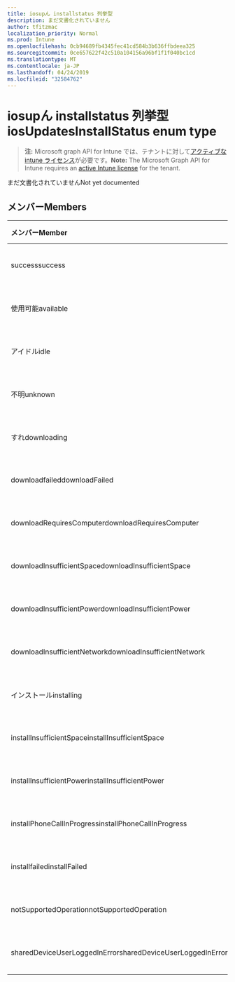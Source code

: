 ```yaml
---
title: iosupん installstatus 列挙型
description: まだ文書化されていません
author: tfitzmac
localization_priority: Normal
ms.prod: Intune
ms.openlocfilehash: 0cb94689fb4345fec41cd584b3b636ffbdeea325
ms.sourcegitcommit: 0ce657622f42c510a104156a96bf1f1f040bc1cd
ms.translationtype: MT
ms.contentlocale: ja-JP
ms.lasthandoff: 04/24/2019
ms.locfileid: "32584762"
---
```

# <a name="iosupdatesinstallstatus-enum-type"></a><span data-ttu-id="ced61-103">iosupん installstatus 列挙型</span><span class="sxs-lookup"><span data-stu-id="ced61-103">iosUpdatesInstallStatus enum type</span></span>

> <span data-ttu-id="ced61-104">**注:** Microsoft graph API for Intune では、テナントに対して[アクティブな intune ライセンス](https://go.microsoft.com/fwlink/?linkid=839381)が必要です。</span><span class="sxs-lookup"><span data-stu-id="ced61-104">**Note:** The Microsoft Graph API for Intune requires an [active Intune license](https://go.microsoft.com/fwlink/?linkid=839381) for the tenant.</span></span>

<span data-ttu-id="ced61-105">まだ文書化されていません</span><span class="sxs-lookup"><span data-stu-id="ced61-105">Not yet documented</span></span>

## <a name="members"></a><span data-ttu-id="ced61-106">メンバー</span><span class="sxs-lookup"><span data-stu-id="ced61-106">Members</span></span>
|<span data-ttu-id="ced61-107">メンバー</span><span class="sxs-lookup"><span data-stu-id="ced61-107">Member</span></span>|<span data-ttu-id="ced61-108">値</span><span class="sxs-lookup"><span data-stu-id="ced61-108">Value</span></span>|<span data-ttu-id="ced61-109">説明</span><span class="sxs-lookup"><span data-stu-id="ced61-109">Description</span></span>|
|:---|:---|:---|
|<span data-ttu-id="ced61-110">success</span><span class="sxs-lookup"><span data-stu-id="ced61-110">success</span></span>|<span data-ttu-id="ced61-111">.0</span><span class="sxs-lookup"><span data-stu-id="ced61-111">0</span></span>|<span data-ttu-id="ced61-112">まだ文書化されていません</span><span class="sxs-lookup"><span data-stu-id="ced61-112">Not yet documented</span></span>|
|<span data-ttu-id="ced61-113">使用可能</span><span class="sxs-lookup"><span data-stu-id="ced61-113">available</span></span>|<span data-ttu-id="ced61-114">1-d</span><span class="sxs-lookup"><span data-stu-id="ced61-114">1</span></span>|<span data-ttu-id="ced61-115">まだ文書化されていません</span><span class="sxs-lookup"><span data-stu-id="ced61-115">Not yet documented</span></span>|
|<span data-ttu-id="ced61-116">アイドル</span><span class="sxs-lookup"><span data-stu-id="ced61-116">idle</span></span>|<span data-ttu-id="ced61-117">pbm-2</span><span class="sxs-lookup"><span data-stu-id="ced61-117">2</span></span>|<span data-ttu-id="ced61-118">まだ文書化されていません</span><span class="sxs-lookup"><span data-stu-id="ced61-118">Not yet documented</span></span>|
|<span data-ttu-id="ced61-119">不明</span><span class="sxs-lookup"><span data-stu-id="ced61-119">unknown</span></span>|<span data-ttu-id="ced61-120">1/3</span><span class="sxs-lookup"><span data-stu-id="ced61-120">3</span></span>|<span data-ttu-id="ced61-121">まだ文書化されていません</span><span class="sxs-lookup"><span data-stu-id="ced61-121">Not yet documented</span></span>|
|<span data-ttu-id="ced61-122">すれ</span><span class="sxs-lookup"><span data-stu-id="ced61-122">downloading</span></span>|<span data-ttu-id="ced61-123">-2016330712</span><span class="sxs-lookup"><span data-stu-id="ced61-123">-2016330712</span></span>|<span data-ttu-id="ced61-124">まだ文書化されていません</span><span class="sxs-lookup"><span data-stu-id="ced61-124">Not yet documented</span></span>|
|<span data-ttu-id="ced61-125">downloadfailed</span><span class="sxs-lookup"><span data-stu-id="ced61-125">downloadFailed</span></span>|<span data-ttu-id="ced61-126">-2016330711</span><span class="sxs-lookup"><span data-stu-id="ced61-126">-2016330711</span></span>|<span data-ttu-id="ced61-127">まだ文書化されていません</span><span class="sxs-lookup"><span data-stu-id="ced61-127">Not yet documented</span></span>|
|<span data-ttu-id="ced61-128">downloadRequiresComputer</span><span class="sxs-lookup"><span data-stu-id="ced61-128">downloadRequiresComputer</span></span>|<span data-ttu-id="ced61-129">-2016330710</span><span class="sxs-lookup"><span data-stu-id="ced61-129">-2016330710</span></span>|<span data-ttu-id="ced61-130">まだ文書化されていません</span><span class="sxs-lookup"><span data-stu-id="ced61-130">Not yet documented</span></span>|
|<span data-ttu-id="ced61-131">downloadInsufficientSpace</span><span class="sxs-lookup"><span data-stu-id="ced61-131">downloadInsufficientSpace</span></span>|<span data-ttu-id="ced61-132">-2016330709</span><span class="sxs-lookup"><span data-stu-id="ced61-132">-2016330709</span></span>|<span data-ttu-id="ced61-133">まだ文書化されていません</span><span class="sxs-lookup"><span data-stu-id="ced61-133">Not yet documented</span></span>|
|<span data-ttu-id="ced61-134">downloadInsufficientPower</span><span class="sxs-lookup"><span data-stu-id="ced61-134">downloadInsufficientPower</span></span>|<span data-ttu-id="ced61-135">-2016330708</span><span class="sxs-lookup"><span data-stu-id="ced61-135">-2016330708</span></span>|<span data-ttu-id="ced61-136">まだ文書化されていません</span><span class="sxs-lookup"><span data-stu-id="ced61-136">Not yet documented</span></span>|
|<span data-ttu-id="ced61-137">downloadInsufficientNetwork</span><span class="sxs-lookup"><span data-stu-id="ced61-137">downloadInsufficientNetwork</span></span>|<span data-ttu-id="ced61-138">-2016330707</span><span class="sxs-lookup"><span data-stu-id="ced61-138">-2016330707</span></span>|<span data-ttu-id="ced61-139">まだ文書化されていません</span><span class="sxs-lookup"><span data-stu-id="ced61-139">Not yet documented</span></span>|
|<span data-ttu-id="ced61-140">インストール</span><span class="sxs-lookup"><span data-stu-id="ced61-140">installing</span></span>|<span data-ttu-id="ced61-141">-2016330706</span><span class="sxs-lookup"><span data-stu-id="ced61-141">-2016330706</span></span>|<span data-ttu-id="ced61-142">まだ文書化されていません</span><span class="sxs-lookup"><span data-stu-id="ced61-142">Not yet documented</span></span>|
|<span data-ttu-id="ced61-143">installInsufficientSpace</span><span class="sxs-lookup"><span data-stu-id="ced61-143">installInsufficientSpace</span></span>|<span data-ttu-id="ced61-144">-2016330705</span><span class="sxs-lookup"><span data-stu-id="ced61-144">-2016330705</span></span>|<span data-ttu-id="ced61-145">まだ文書化されていません</span><span class="sxs-lookup"><span data-stu-id="ced61-145">Not yet documented</span></span>|
|<span data-ttu-id="ced61-146">installInsufficientPower</span><span class="sxs-lookup"><span data-stu-id="ced61-146">installInsufficientPower</span></span>|<span data-ttu-id="ced61-147">-2016330704</span><span class="sxs-lookup"><span data-stu-id="ced61-147">-2016330704</span></span>|<span data-ttu-id="ced61-148">まだ文書化されていません</span><span class="sxs-lookup"><span data-stu-id="ced61-148">Not yet documented</span></span>|
|<span data-ttu-id="ced61-149">installPhoneCallInProgress</span><span class="sxs-lookup"><span data-stu-id="ced61-149">installPhoneCallInProgress</span></span>|<span data-ttu-id="ced61-150">-2016330703</span><span class="sxs-lookup"><span data-stu-id="ced61-150">-2016330703</span></span>|<span data-ttu-id="ced61-151">まだ文書化されていません</span><span class="sxs-lookup"><span data-stu-id="ced61-151">Not yet documented</span></span>|
|<span data-ttu-id="ced61-152">installfailed</span><span class="sxs-lookup"><span data-stu-id="ced61-152">installFailed</span></span>|<span data-ttu-id="ced61-153">-2016330702</span><span class="sxs-lookup"><span data-stu-id="ced61-153">-2016330702</span></span>|<span data-ttu-id="ced61-154">まだ文書化されていません</span><span class="sxs-lookup"><span data-stu-id="ced61-154">Not yet documented</span></span>|
|<span data-ttu-id="ced61-155">notSupportedOperation</span><span class="sxs-lookup"><span data-stu-id="ced61-155">notSupportedOperation</span></span>|<span data-ttu-id="ced61-156">-2016330701</span><span class="sxs-lookup"><span data-stu-id="ced61-156">-2016330701</span></span>|<span data-ttu-id="ced61-157">まだ文書化されていません</span><span class="sxs-lookup"><span data-stu-id="ced61-157">Not yet documented</span></span>|
|<span data-ttu-id="ced61-158">sharedDeviceUserLoggedInError</span><span class="sxs-lookup"><span data-stu-id="ced61-158">sharedDeviceUserLoggedInError</span></span>|<span data-ttu-id="ced61-159">-2016330699</span><span class="sxs-lookup"><span data-stu-id="ced61-159">-2016330699</span></span>|<span data-ttu-id="ced61-160">まだ文書化されていません</span><span class="sxs-lookup"><span data-stu-id="ced61-160">Not yet documented</span></span>|



